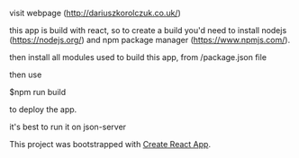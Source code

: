 visit webpage (http://dariuszkorolczuk.co.uk/)

this app is build with react, so to create a build you'd need to install nodejs (https://nodejs.org/) and npm package manager (https://www.npmjs.com/).

then install all modules used to build this app, from /package.json file

then use

$npm run build

to deploy the app.

it's best to run it on json-server

This project was bootstrapped with [Create React App](https://github.com/facebookincubator/create-react-app).
